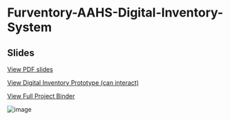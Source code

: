 # Furventory-AAHS-Digital-Inventory-System

## Slides  
[View PDF slides](./FINAL%20PRESENTATION%20MIST%205640.pdf)

[View Digital Inventory Prototype (can interact)](./Athens_Inventory_Prototype_With_Analytics.xlsx)

[View Full Project Binder](./Furventory%20The%20Athens%20Area%20Humane%20Society%E2%80%99s%20Digital%20Inventory%20Tracking%20System%20Project%20Binder.pdf)

![image](https://github.com/user-attachments/assets/60cde4fe-3be9-45c9-808e-6ed5cb6b99f1)
